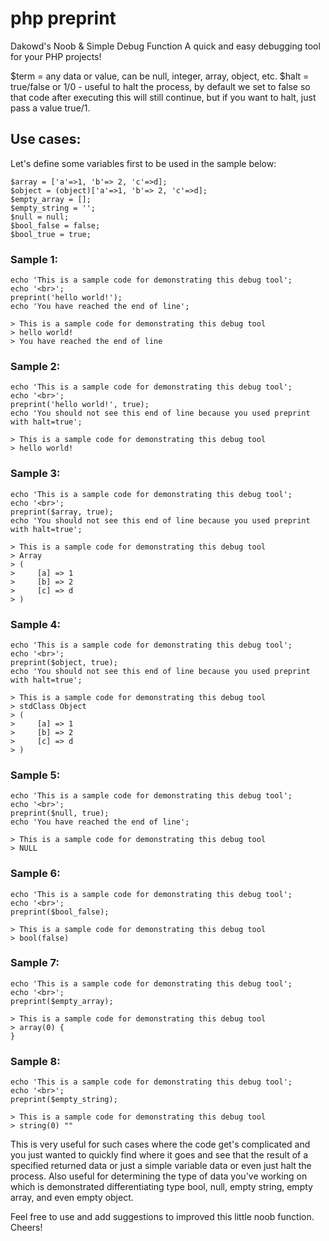 # php preprint
Dakowd's Noob & Simple Debug Function
A quick and easy debugging tool for your PHP projects!

$term = any data or value, can be null, integer, array, object, etc.
$halt = true/false or 1/0 - useful to halt the process, by default we set to false so that code after executing this will still continue, but if you want to halt, just pass a value true/1.

## Use cases:

Let's define some variables first to be used in the sample below:
```
$array = ['a'=>1, 'b'=> 2, 'c'=>d];
$object = (object)['a'=>1, 'b'=> 2, 'c'=>d];
$empty_array = [];
$empty_string = '';
$null = null;
$bool_false = false;
$bool_true = true;
```

### Sample 1:
```
echo 'This is a sample code for demonstrating this debug tool';
echo '<br>';
preprint('hello world!');
echo 'You have reached the end of line';
```
```
> This is a sample code for demonstrating this debug tool
> hello world!
> You have reached the end of line
```

### Sample 2:
```
echo 'This is a sample code for demonstrating this debug tool';
echo '<br>';
preprint('hello world!', true);
echo 'You should not see this end of line because you used preprint with halt=true';
```
```
> This is a sample code for demonstrating this debug tool
> hello world!
```

### Sample 3:
```
echo 'This is a sample code for demonstrating this debug tool';
echo '<br>';
preprint($array, true);
echo 'You should not see this end of line because you used preprint with halt=true';
```
```
> This is a sample code for demonstrating this debug tool
> Array
> (
>     [a] => 1
>     [b] => 2
>     [c] => d
> )
```

### Sample 4: 
```
echo 'This is a sample code for demonstrating this debug tool';
echo '<br>';
preprint($object, true);
echo 'You should not see this end of line because you used preprint with halt=true';
```
```
> This is a sample code for demonstrating this debug tool
> stdClass Object
> (
>     [a] => 1
>     [b] => 2
>     [c] => d
> )
```

### Sample 5:
```
echo 'This is a sample code for demonstrating this debug tool';
echo '<br>';
preprint($null, true);
echo 'You have reached the end of line';
```
```
> This is a sample code for demonstrating this debug tool
> NULL
```

### Sample 6:
```
echo 'This is a sample code for demonstrating this debug tool';
echo '<br>';
preprint($bool_false);
```
```
> This is a sample code for demonstrating this debug tool
> bool(false)
```

### Sample 7:
```
echo 'This is a sample code for demonstrating this debug tool';
echo '<br>';
preprint($empty_array);
```
```
> This is a sample code for demonstrating this debug tool
> array(0) {
}
```

### Sample 8:
``` 
echo 'This is a sample code for demonstrating this debug tool';
echo '<br>';
preprint($empty_string);
```
```
> This is a sample code for demonstrating this debug tool
> string(0) ""
```

This is very useful for such cases where the code get's complicated and you just wanted to quickly find where it goes and see that the result of a specified returned data or just a simple variable data or even just halt the process. Also useful for determining the type of data you've working on which is demonstrated differentiating type bool, null, empty string, empty array, and even empty object.

Feel free to use and add suggestions to improved this little noob function. Cheers!
